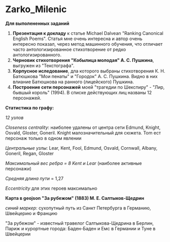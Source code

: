 # Zarko_Milenic

**Для выполененных заданий**

1. **Презентация к докладу** к статье Michael Dalvean "Ranking Canonical English Poems". Статья мне очень интересна и автор очень интересно показал, через метод машинного обучения, что отличает часто антологизированное стихотворение от редко антологизированного.
2. **Черновик стихотворения "Кобылица молодая" А. С. Пушкина**, выгружен из "Текстографа".
3. **Корпусное иследование**, дла которого выбраны стихотворения К. Н. Батюшкова "Мои пенаты" и "Городок" А. С. Пушкина. Видно в них влиание Батюшкова на ранного (лицейского) Пушкина.
4. **Построение сети персонажей** моей "трагедии по Шекспиру" - "Лир, бывшый король" (1994). В списке действующих лиц названы 12 персонажей.

**Статистика по графу:**

*12 узлов*

*Closeness centrality*: наиболее удалены от центра сети Edmund, Knight, Osvald, Gloster, Goneril. Knight малозначительный для сюжета. Tom ест персонаж только в одном явлении

*Центральные узлы*: Lear, Kent, Fool, Edmund, Osvald, Cornwall, Albany, Goneril, Regan, Gloster

*Максимальный вес ребра = 8 Kent и Lear* (наиболее активные персонажи)

*Средняя длина пути* = 1,27

*Eccentricity* для этих героев максимально


**Карта в geojson "За рубежом" (1883) М. Е. Салтыков-Щедрин**

*синий маркер*: сухопутный путь из Санкт Петербурга в Германию, Швейцерию и Францию

"За рубежом" - известный травелог Салтыкова-Щедрина в Берлин, Париж и курортные города: Баден-Баден и Емс в Германии и Туне в Швейцерии
